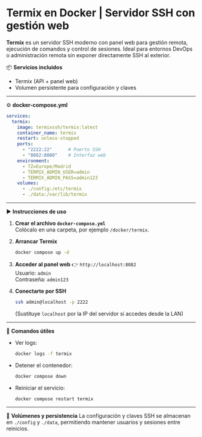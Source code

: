 # Termix en Docker | Servidor SSH con gestión web

**Termix** es un servidor SSH moderno con panel web para gestión remota, ejecución de comandos y control de sesiones. Ideal para entornos DevOps o administración remota sin exponer directamente SSH al exterior.

📦 **Servicios incluidos**
- Termix (API + panel web)
- Volumen persistente para configuración y claves

---

⚙️ **docker-compose.yml**
```yaml
services:
  termix:
    image: termixssh/termix:latest
    container_name: termix
    restart: unless-stopped
    ports:
      - "2222:22"      # Puerto SSH
      - "8082:8080"    # Interfaz web
    environment:
      - TZ=Europe/Madrid
      - TERMIX_ADMIN_USER=admin
      - TERMIX_ADMIN_PASS=admin123
    volumes:
      - ./config:/etc/termix
      - ./data:/var/lib/termix
```

---

▶️ **Instrucciones de uso**

1. **Crear el archivo `docker-compose.yml`**  
   Colócalo en una carpeta, por ejemplo `/docker/termix`.

2. **Arrancar Termix**
   ```bash
   docker compose up -d
   ```

3. **Acceder al panel web**
   👉 `http://localhost:8082`  
   Usuario: `admin`  
   Contraseña: `admin123`

4. **Conectarte por SSH**
   ```bash
   ssh admin@localhost -p 2222
   ```
   (Sustituye `localhost` por la IP del servidor si accedes desde la LAN)

---

🧹 **Comandos útiles**
- Ver logs:
  ```bash
  docker logs -f termix
  ```
- Detener el contenedor:
  ```bash
  docker compose down
  ```
- Reiniciar el servicio:
  ```bash
  docker compose restart termix
  ```

---

🧱 **Volúmenes y persistencia**
La configuración y claves SSH se almacenan en `./config` y `./data`, permitiendo mantener usuarios y sesiones entre reinicios.
